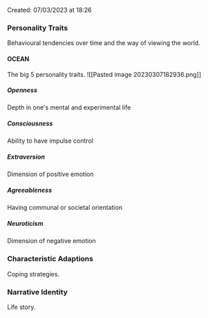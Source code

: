 Created: 07/03/2023 at 18:26

### Personality Traits
Behavioural tendencies over time and the way of viewing the world.

#### OCEAN
The big 5 personality traits.
![[Pasted image 20230307182936.png]]

##### Openness
Depth in one's mental and experimental life

##### Consciousness
Ability to have impulse control

##### Extraversion
Dimension of positive emotion

##### Agreeableness
Having communal or societal orientation

##### Neuroticism
Dimension of negative emotion 

### Characteristic Adaptions
Coping strategies.

### Narrative Identity
Life story.